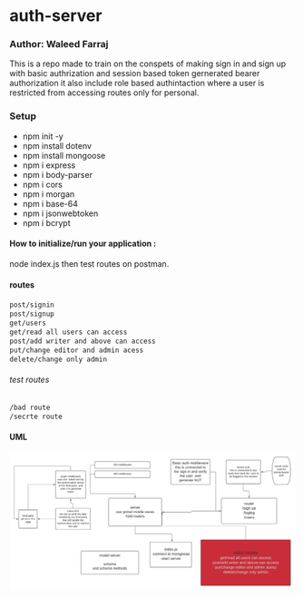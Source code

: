 # auth-server

### Author: Waleed Farraj

This is a repo made to train on the conspets of making sign in and sign up with basic authrization and session based token gernerated bearer authorization it also include role based authintaction where a user is restricted from accessing routes only for personal.


### Setup
* npm init -y
* npm install dotenv
* npm install mongoose
* npm i express
* npm i body-parser
* npm i cors
* npm i morgan
* npm i base-64
* npm i jsonwebtoken
* npm i bcrypt


#### How to initialize/run your application :

node index.js 
then test routes on postman.

#### routes
```
post/signin
post/signup
get/users
get/read all users can access
post/add writer and above can access
put/change editor and admin acess
delete/change only admin
```
###### test routes
```
/bad route 
/secrte route
```

#### UML
![uml](./assets/4.png)